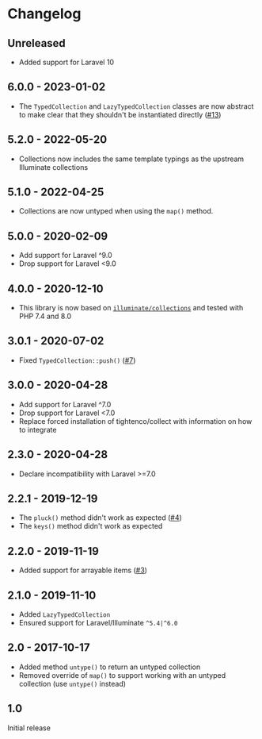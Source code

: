 # Changelog

## Unreleased

- Added support for Laravel 10

## 6.0.0 - 2023-01-02

- The `TypedCollection` and `LazyTypedCollection` classes are now abstract to make clear that they shouldn't
  be instantiated directly ([#13](https://github.com/jeromegamez/typed-collection/issues/13))

## 5.2.0 - 2022-05-20

- Collections now includes the same template typings as the upstream Illuminate collections 

## 5.1.0 - 2022-04-25

- Collections are now untyped when using the `map()` method.

## 5.0.0 - 2020-02-09

- Add support for Laravel ^9.0
- Drop support for Laravel <9.0

## 4.0.0 - 2020-12-10

- This library is now based on [`illuminate/collections`](https://github.com/illuminate/collections)
  and tested with PHP 7.4 and 8.0

## 3.0.1 - 2020-07-02

- Fixed `TypedCollection::push()` ([#7](https://github.com/jeromegamez/typed-collection/issues/7))

## 3.0.0 - 2020-04-28

- Add support for Laravel ^7.0
- Drop support for Laravel <7.0
- Replace forced installation of tightenco/collect with information on how to integrate

## 2.3.0 - 2020-04-28

- Declare incompatibility with Laravel >=7.0

## 2.2.1 - 2019-12-19

- The `pluck()` method didn't work as expected ([#4](https://github.com/jeromegamez/typed-collection/issues/4))
- The `keys()` method didn't work as expected

## 2.2.0 - 2019-11-19

- Added support for arrayable items ([#3](https://github.com/jeromegamez/typed-collection/issues/3))

## 2.1.0 - 2019-11-10

- Added `LazyTypedCollection`
- Ensured support for Laravel/Illuminate `^5.4|^6.0`

## 2.0 - 2017-10-17

- Added method `untype()` to return an untyped collection
- Removed override of `map()` to support working with an untyped collection (use `untype()` instead)

## 1.0

Initial release
